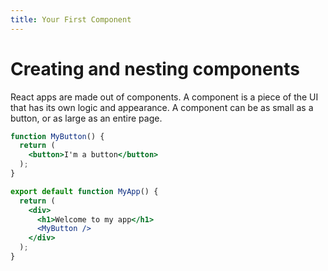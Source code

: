 ```yaml
---
title: Your First Component
---
```


# Creating and nesting components

React apps are made out of components. A component is a piece of the UI that has its own logic and appearance. A component can be as small as a button, or as large as an entire page.

```jsx
function MyButton() {
  return (
    <button>I'm a button</button>
  );
}

export default function MyApp() {
  return (
    <div>
      <h1>Welcome to my app</h1>
      <MyButton />
    </div>
  );
}
```